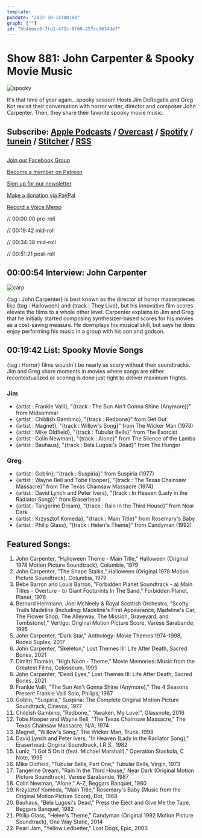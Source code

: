 ```yaml
---
template: 
pubdate: "2022-10-14T00:00"
graph: [""]
id: "bb4eeec6-7fd1-472c-9f60-257cc3634de7"
---
```






# Show 881: John Carpenter & Spooky Movie Music

![spooky](https://static.soundopinions.org/images/2022/spooky.png)

It's that time of year again…spooky season! Hosts Jim DeRogatis and Greg Kot revisit their conversation with horror writer, director and composer John Carpenter. Then, they share their favorite spooky movie music. 



## Subscribe: [Apple Podcasts](https://itunes.apple.com/us/podcast/sound-opinions/id94793843) / [Overcast](https://overcast.fm/itunes94793843/sound-opinions) / [Spotify](https://open.spotify.com/show/1kNR8YL7TBrQuRxDdS4wtU) / [tunein](https://tunein.com/podcasts/Music-Podcasts/Sound-Opinions-p60273/) / [Stitcher](http://www.stitcher.com/podcast/sound-opinions) / [RSS](https://feeds.simplecast.com/Nn6fjnB0)



## 

[Join our Facebook Group](https://bit.ly/3sivr9T)

[Become a member on Patreon](https://bit.ly/3slWZvc)

[Sign up for our newsletter](https://bit.ly/3eEvRnG)

[Make a donation via PayPal](https://bit.ly/3dmt9lU)

[Record a Voice Memo](https://bit.ly/2RyD5Ah)

// 00:00:00 pre-roll

// 00:19:42 mid-roll

// 00:34:38 mid-roll

// 00:51:21 post-roll



## 00:00:54 Interview: John Carpenter

![carp](https://static.soundopinions.org/images/2022/sbr265-johncarpenter-1800-1536x1536.jpeg)

{tag : John Carpenter} is best known as the director of horror masterpieces like {tag : Halloween} and {track : They Live}, but his innovative film scores elevate the films to a whole other level. Carpenter explains to Jim and Greg that he initially started composing synthesizer-based scores for his movies as a cost-saving measure. He downplays his musical skill, but says he does enjoy performing his music in a group with his son and godson.



## 00:19:42 List: Spooky Movie Songs

{tag : Horror} films wouldn't be nearly as scary without their soundtracks. Jim and Greg share moments in movies where songs are either recontextualized or scoring is done just right to deliver maximum frights.


### Jim

- {artist : Frankie Valli}, "{track : The Sun Ain't Gonna Shine (Anymore)}" from Midsommar
- {artist : Childish Gambino}, "{track : Redbone}" from Get Out
- {artist : Magnet}, "{track : Willow's Song}" from The Wicker Man (1973)
- {artist : Mike Oldfield}, "{track : Tubular Bells}" from The Exorcist
- {artist : Colin Newman}, "{track : Alone}" from The Silence of the Lambs
- {artist : Bauhaus}, "{track : Bela Lugosi's Dead}" from The Hunger


### Greg

- {artist : Goblin}, “{track : Suspiria}” from Suspiria (1977)
- {artist : Wayne Bell and Tobe Hooper}, “{track : The Texas Chainsaw Massacre}” from The Texas Chainsaw Massacre (1974)
- {artist : David Lynch and Peter Ivers}, “{track : In Heaven (Lady in the Radiator Song)}” from Eraserhead
- {artist : Tangerine Dream}, “{track : Rain In the Third House}” from Near Dark
- {artist : Krzysztof Komeda}, "{track : Main Title}" from Rosemary's Baby
- {artist : Philip Glass}, “{track : Helen's Theme}” from Candyman (1992)



## Featured Songs:

1. John Carpenter, "Halloween Theme - Main Title," Halloween (Original 1978 Motion Picture Soundtrack), Columbia, 1979
2. John Carpenter, "The Shape Stalks," Halloween (Original 1978 Motion Picture Soundtrack), Columbia, 1979
3. Bebe Barron and Louis Barron, "Forbidden Planet Soundtrack - a) Main Titles - Overture - b) Giant Footprints In The Sand," Forbidden Planet, Planet, 1976
4. Bernard Herrmann, Joel McNeely & Royal Scottish Orchestra, "Scotty Trails Madeline (Including: Madeline's First Appearance, Madeline's Car, The Flower Shop, The Alleyway, The Mission, Graveyard, and Tombstone)," Vertigo: Original Motion Picture Score, Varèse Sarabande, 1995
5. John Carpenter, "Dark Star," Anthology: Movie Themes 1974-1998, Rodeo Suplex, 2017
6. John Carpenter, "Skeleton," Lost Themes III: Life After Death, Sacred Bones, 2021
7. Dimitri Tiomkin, "High Noon - Theme," Movie Memories: Music from the Greatest Films, Colosseum, 1995
8. John Carpenter, "Dead Eyes," Lost Themes III: Life After Death, Sacred Bones, 2021
9. Frankie Valli, "The Sun Ain't Gonna Shine (Anymore)," The 4 Seasons Present Frankie Valli Solo, Philips, 1967
10. Goblin, "Suspiria," Suspiria: The Complete Original Motion Picture Soundtrack, Cinevox, 1977
11. Childish Gambino, "Redbone," "Awaken, My Love!", Glassnote, 2016
12. Tobe Hooper and Wayne Bell, "The Texas Chainsaw Massacre," The Texas Chainsaw Massacre, N/A, 1974
13. Magnet, "Willow's Song," The Wicker Man, Trunk, 1998
14. David Lynch and Peter Ivers, "In Heaven (Lady in the Radiator Song)," Eraserhead: Original Soundtrack, I.R.S., 1982
15. Luniz, "I Got 5 On It (feat. Michael Marshall)," Operation Stackola, C Note, 1995
16. Mike Oldfield, "Tubular Bells, Part One," Tubular Bells, Virgin, 1973
17. Tangerine Dream, "Rain In the Third House," Near Dark (Original Motion Picture Soundtrack), Varèse Sarabande, 1987
18. Colin Newman, "Alone," A-Z, Beggars Banquet, 1980
19. Krzysztof Komeda, "Main Title," Rosemary's Baby (Music from the Original Motion Picture Score), Dot, 1968
20. Bauhaus, "Bela Lugosi's Dead," Press the Eject and Give Me the Tape, Beggars Banquet, 1982
21. Philip Glass, "Helen's Theme," Candyman (Original 1992 Motion Picture Soundtrack), One Way Static, 2014
22. Pearl Jam, "Yellow Ledbetter," Lost Dogs, Epic, 2003